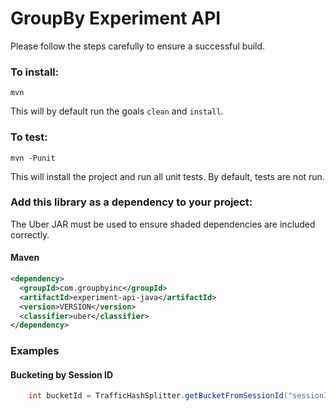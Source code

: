 GroupBy Experiment API
========
 
Please follow the steps carefully to ensure a successful build.

### To install:

    mvn
    
This will by default run the goals `clean` and `install`.


### To test:

    mvn -Punit
    
This will install the project and run all unit tests. By default, tests are not run.


### Add this library as a dependency to your project:
The Uber JAR must be used to ensure shaded dependencies are included correctly.

#### Maven

```xml
<dependency>
  <groupId>com.groupbyinc</groupId>
  <artifactId>experiment-api-java</artifactId>
  <version>VERSION</version>
  <classifier>uber</classifier>
</dependency>
```

### Examples

#### Bucketing by Session ID

```java
    int bucketId = TrafficHashSplitter.getBucketFromSessionId("sessionId", 50, new int[]{10, 30, 40, 20});   
```
